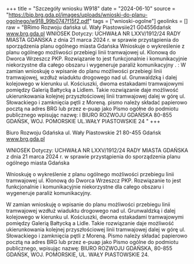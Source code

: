 +++
title = "Szczegóły wniosku W918"
date = "2024-06-10"
source = "https://bip.brg.gda.pl/images/uploads/wnioski-do-planu-ogolnego/w918_99b0747f15f2.pdf"
tags = ["wnioski-ogolne"]
geolinks = []
raw = "BRimo Rozwoju dańska ul. Wały Piastowsiie21 G04556dańsk www.brg.gda.pl WNIOSEK Dotyczy: UCHWAŁA NR LXXV/1912/24 RADY MIASTA GDAŃSKA z dnia 21 marca 2024 r. w sprawie przystąpienia do sporządzenia planu ogólnego miasta Gdańska Wnioskuje o wykreślenie z planu ogólnego możliwości przebiegi linii tramwajowej ul. Klonową do Dworca Wrzeszcz PKP. Rozwiązanie to jest funkcjonalnie i komunikacyjnie niekorzystne dla całego obszaru i wygeneruje paraliż komunikacyjny . : W zamian wnioskuję o wpisanie do planu możliwości przebiegi linii tramwajowej, wzdłuż wiaduktu drogowego nad ul. Grunwaldzką i dalej kolejowego w kierunku ul. Kościuszki, dwoma estakadami tramwajowymi pomiędzy Galerią Bałtycką a Lidlem. Takie rozwiązanie daje możliwość ukierunkowania kolejnej przyszłościowej linii tramwajowej dalej w górę ul. Słowackiego i zamknięcia pętli z Moreną. pismo należy składać papierowo pocztą na adres BRG lub przez e-puap jako Pismo ogółne do podmiotu publicznego wpisując nazwę:  i BIURO ROZWOJU GDAŃSKA 80-855 GDAŃSK, WOJ. POMORSKIE UL.WAŁY PIASTOWSKIE 24 "
+++

Biuro Rozwoju Gdańska
ul. Wały Piastowskie 21
80-455 Gdańsk
www.brg.gda.pl

WNIOSEK
Dotyczy: UCHWAŁA NR LXXV/1912/24 RADY MIASTA GDAŃSKA z dnia 21 marca 2024 r. w sprawie przystąpienia do sporządzenia planu ogólnego miasta Gdańska

Wnioskuję o wykreślenie z planu ogólnego możliwości przebiegu linii tramwajowej ul. Klonową do Dworca Wrzeszcz PKP. Rozwiązanie to jest funkcjonalnie i komunikacyjnie niekorzystne dla całego obszaru i wygeneruje paraliż komunikacyjny.

W zamian wnioskuję o wpisanie do planu możliwości przebiegu linii tramwajowej wzdłuż wiaduktu drogowego nad ul. Grunwaldzką i dalej kolejowego w kierunku ul. Kościuszki, dwoma estakadami tramwajowymi pomiędzy Galerią Bałtycką a Lidle. Takie rozwiązanie daje możliwość ukierunkowania kolejnej przyszłościowej linii tramwajowej dalej w górę ul. Słowackiego i zamknięcia pętli z Moreną.
Pismo należy składać papierowo pocztą na adres BRG lub przez e-puap jako Pismo ogólne do podmiotu publicznego, wpisując nazwę: BIURO ROZWOJU GDAŃSKA, 80-855 GDAŃSK, WOJ. POMORSKIE, UL. WAŁY PIASTOWSKIE 24.


